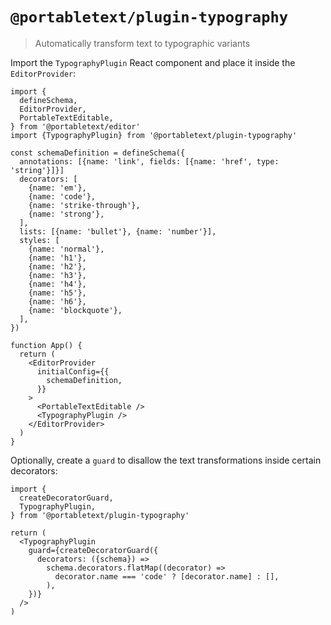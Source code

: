 # `@portabletext/plugin-typography`

> Automatically transform text to typographic variants

Import the `TypographyPlugin` React component and place it inside the `EditorProvider`:

```tsx
import {
  defineSchema,
  EditorProvider,
  PortableTextEditable,
} from '@portabletext/editor'
import {TypographyPlugin} from '@portabletext/plugin-typography'

const schemaDefinition = defineSchema({
  annotations: [{name: 'link', fields: [{name: 'href', type: 'string'}]}]
  decorators: [
    {name: 'em'},
    {name: 'code'},
    {name: 'strike-through'},
    {name: 'strong'},
  ],
  lists: [{name: 'bullet'}, {name: 'number'}],
  styles: [
    {name: 'normal'},
    {name: 'h1'},
    {name: 'h2'},
    {name: 'h3'},
    {name: 'h4'},
    {name: 'h5'},
    {name: 'h6'},
    {name: 'blockquote'},
  ],
})

function App() {
  return (
    <EditorProvider
      initialConfig={{
        schemaDefinition,
      }}
    >
      <PortableTextEditable />
      <TypographyPlugin />
    </EditorProvider>
  )
}
```

Optionally, create a `guard` to disallow the text transformations inside certain decorators:

```tsx
import {
  createDecoratorGuard,
  TypographyPlugin,
} from '@portabletext/plugin-typography'

return (
  <TypographyPlugin
    guard={createDecoratorGuard({
      decorators: ({schema}) =>
        schema.decorators.flatMap((decorator) =>
          decorator.name === 'code' ? [decorator.name] : [],
        ),
    })}
  />
)
```
